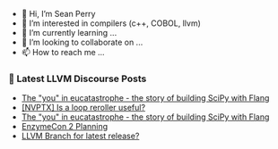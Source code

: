 - 👋 Hi, I’m Sean Perry
- 👀 I’m interested in compilers (c++, COBOL, llvm)
- 🌱 I’m currently learning ...
- 💞️ I’m looking to collaborate on ...
- 📫 How to reach me ...

<!---
s66perry/s66perry is a ✨ special ✨ repository because its `README.md` (this file) appears on your GitHub profile.
You can click the Preview link to take a look at your changes.
--->
### 📕 Latest LLVM Discourse Posts

<!-- DISCOURSE-LLVM:START -->
- [The &quot;you&quot; in eucatastrophe - the story of building SciPy with Flang](https://discourse.llvm.org/t/the-you-in-eucatastrophe-the-story-of-building-scipy-with-flang/74768#post_4)
- [[NVPTX] Is a loop reroller useful?](https://discourse.llvm.org/t/nvptx-is-a-loop-reroller-useful/74772#post_1)
- [The &quot;you&quot; in eucatastrophe - the story of building SciPy with Flang](https://discourse.llvm.org/t/the-you-in-eucatastrophe-the-story-of-building-scipy-with-flang/74768#post_3)
- [EnzymeCon 2 Planning](https://discourse.llvm.org/t/enzymecon-2-planning/74771#post_1)
- [LLVM Branch for latest release?](https://discourse.llvm.org/t/llvm-branch-for-latest-release/74770#post_3)
<!-- DISCOURSE-LLVM:END -->
